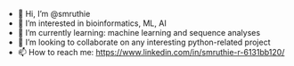 - 👋 Hi, I’m @smruthie
- 👀 I’m interested in bioinformatics, ML, AI
- 🌱 I’m currently learning: machine learning and sequence analyses
- 💞️ I’m looking to collaborate on any interesting python-related project
- 📫 How to reach me: https://www.linkedin.com/in/smruthie-r-6131bb120/

<!---
smruthie/smruthie is a ✨ special ✨ repository because its `README.md` (this file) appears on your GitHub profile.
You can click the Preview link to take a look at your changes.
--->

